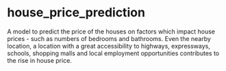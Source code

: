 # house_price_prediction
A model to predict the price of the houses on factors which impact house prices - such as numbers of bedrooms and bathrooms. Even the nearby location, a location with a great accessibility to highways, expressways, schools, shopping malls and local employment opportunities contributes to the rise in house price.
